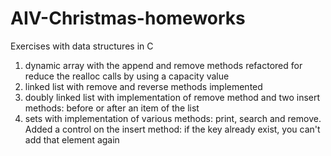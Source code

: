 # AIV-Christmas-homeworks
Exercises with data structures in C

1) dynamic array with the append and remove methods refactored for reduce the realloc calls by using a capacity value
2) linked list with remove and reverse methods implemented 
3) doubly linked list with implementation of remove method and two insert methods: before or after an item of the list
4) sets with implementation of various methods: print, search and remove. Added a control on the insert method: if the key already exist, you can't add that element again 
